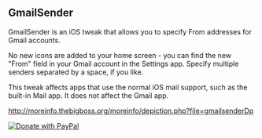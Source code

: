 GmailSender
-----------

GmailSender is an iOS tweak that allows you to specify From addresses for Gmail accounts.

No new icons are added to your home screen - you can find the new "From" field in your Gmail account in the Settings app.  Specify multiple senders separated by a space, if you like.

This tweak affects apps that use the normal iOS mail support, such as the built-in Mail app.  It does not affect the Gmail app.

http://moreinfo.thebigboss.org/moreinfo/depiction.php?file=gmailsenderDp

<a href="https://www.paypal.com/cgi-bin/webscr?cmd=_donations&business=U7EU2XR2U2JMQ&lc=US&item_name=joedj&item_number=gmailsender&currency_code=USD&bn=PP%2dDonationsBF%3abtn_donate_SM%2egif%3aNonHosted">
  <img src="https://www.paypalobjects.com/en_US/i/btn/btn_donate_SM.gif" alt="Donate with PayPal">
</a>
